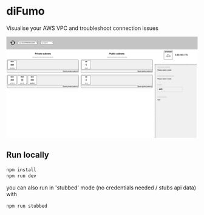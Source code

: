 # diFumo
Visualise your AWS VPC and troubleshoot connection issues

![screenshot](./docs/diFumo-screenshot.png)

## Run locally

```sh
npm install
npm run dev
```

you can also run in 'stubbed' mode (no credentials needed / stubs api data) with

```sh
npm run stubbed
```
